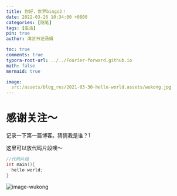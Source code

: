 ```yaml
---
title: 你好，世界bingo2！
date: 2022-03-26 10:34:00 +0800
categories: [随笔]
tags: [生活]
pin: true
author: 湾区书记汤姆

toc: true
comments: true
typora-root-url: ../../Fourier-forward.github.io
math: false
mermaid: true

image:
  src:/assets/blog_res/2021-03-30-hello-world.assets/wukong.jpg
---
```


# 感谢关注～ 
记录一下第一篇博客。猜猜我是谁？1

这里可以放代码片段噢～
```c++
//代码片段
int main(){
  hello world;
}
```
![image-wukong](/assets/blog_res/2021-03-30-hello-world.assets/wukong.png)